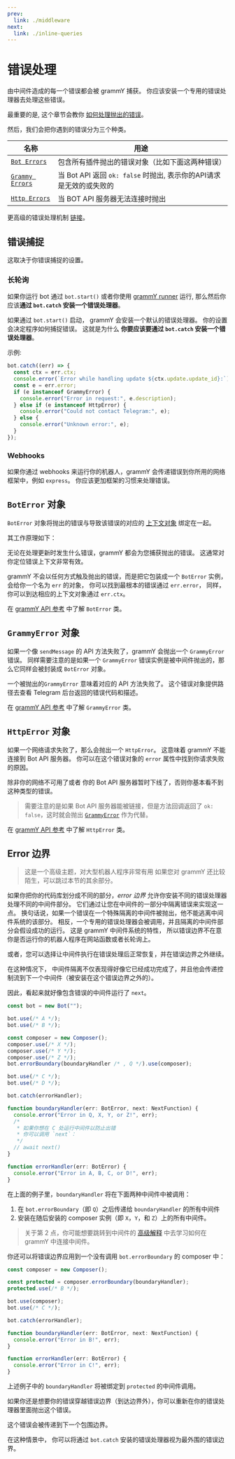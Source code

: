 ```yaml
---
prev:
  link: ./middleware
next:
  link: ./inline-queries
---
```


# 错误处理

由中间件造成的每一个错误都会被 grammY 捕获。
你应该安装一个专用的错误处理器去处理这些错误。

最重要的是, 这个章节会教你 [如何处理抛出的错误](#错误捕捉)。

然后，我们会把你遇到的错误分为三个种类。

| 名称                                 | 用途                                                                |
| ------------------------------------ | ------------------------------------------------------------------- |
| [`Bot Errors`](#boterror-对象)       | 包含所有插件抛出的错误对象（比如下面这两种错误）                    |
| [`Grammy Errors`](#grammyerror-对象) | 当 Bot API 返回 `ok: false` 时抛出, 表示你的API请求是无效的或失败的 |
| [`Http Errors`](#httperror-对象)     | 当 BOT API 服务器无法连接时抛出                                     |

更高级的错误处理机制 [链接](#error-边界)。

## 错误捕捉

这取决于你错误捕捉的设置。

### 长轮询

如果你运行 bot 通过 `bot.start()` 或者你使用 [grammY runner](../plugins/runner) 运行, 那么然后你应该**通过 `bot.catch` 安装一个错误处理器**。

如果通过 `bot.start()` 启动， grammY 会安装一个默认的错误处理器。
你的设置会决定程序如何捕捉错误。
这就是为什么 **你要应该要通过 `bot.catch` 安装一个错误处理器**。

示例:

```ts
bot.catch((err) => {
  const ctx = err.ctx;
  console.error(`Error while handling update ${ctx.update.update_id}:`);
  const e = err.error;
  if (e instanceof GrammyError) {
    console.error("Error in request:", e.description);
  } else if (e instanceof HttpError) {
    console.error("Could not contact Telegram:", e);
  } else {
    console.error("Unknown error:", e);
  }
});
```

### Webhooks

如果你通过 webhooks 来运行你的机器人，grammY 会传递错误到你所用的网络框架中，例如 `express`。
你应该更加框架的习惯来处理错误。

## `BotError` 对象

`BotError` 对象将抛出的错误与导致该错误的对应的 [上下文对象](./context) 绑定在一起。

其工作原理如下：

无论在处理更新时发生什么错误，grammY 都会为您捕获抛出的错误。
这通常对你定位错误上下文非常有效。

grammY 不会以任何方式触及抛出的错误，而是把它包装成一个 `BotError` 实例，
会给你一个名为 `err` 的对象， 你可以找到最根本的错误通过 `err.error`，
同样，你可以到达相应的上下文对象通过 `err.ctx`。

在 [grammY API 参考](https://deno.land/x/grammy/mod.ts?s=BotError) 中了解 `BotError` 类。

## `GrammyError` 对象

如果一个像 `sendMessage` 的 API 方法失败了，grammY 会抛出一个 `GrammyError` 错误。
同样需要注意的是如果一个 `GrammyError` 错误实例是被中间件抛出的，那么它同样会被封装成 `BotError` 对象。

一个被抛出的`GrammyError` 意味着对应的 API 方法失败了。
这个错误对象提供路径去查看 Telegram 后台返回的错误代码和描述。

在 [grammY API 参考](https://deno.land/x/grammy/mod.ts?s=GrammyError) 中了解 `GrammyError` 类。

## `HttpError` 对象

如果一个网络请求失败了，那么会抛出一个 `HttpError`。
这意味着 grammY 不能连接到 Bot API 服务器。
你可以在这个错误对象的 `error` 属性中找到你请求失败的原因。

除非你的网络不可用了或者 你的 Bot API 服务器暂时下线了，否则你基本看不到这种类型的错误。

> 需要注意的是如果 Bot API 服务器能被链接，但是方法回调返回了 `ok: false`，这时就会抛出 [`GrammyError`](./errors#grammyerror-对象) 作为代替。

在 [grammY API 参考](https://deno.land/x/grammy/mod.ts?s=HttpError) 中了解 `HttpError` 类。

## Error 边界

> 这是一个高级主题，对大型机器人程序非常有用
> 如果您对 grammY 还比较陌生，可以跳过本节的其余部分。

如果你把你的代码库划分成不同的部分，_error 边界_ 允许你安装不同的错误处理器处理不同的中间件部分。
它们通过让您在中间件的一部分中隔离错误来实现这一点。
换句话说，如果一个错误在一个特殊隔离的中间件被抛出，他不能逃离中间件系统的该部分。
相反，一个专用的错误处理器会被调用，并且隔离的中间件部分会假设成功的运行。
这是 grammY 中间件系统的特性， 所以错误边界不在意你是否运行你的机器人程序在网站函数或者长轮询上。

或者，您可以选择让中间件执行在错误处理后正常恢复，并在错误边界之外继续。

在这种情况下， 中间件隔离不仅表现得好像它已经成功完成了，并且他会传递控制流到下一个中间件（被安装在这个错误边界之外的）。

因此，看起来就好像包含错误的中间件运行了 `next`。

```ts
const bot = new Bot("");

bot.use(/* A */);
bot.use(/* B */);

const composer = new Composer();
composer.use(/* X */);
composer.use(/* Y */);
composer.use(/* Z */);
bot.errorBoundary(boundaryHandler /* , Q */).use(composer);

bot.use(/* C */);
bot.use(/* D */);

bot.catch(errorHandler);

function boundaryHandler(err: BotError, next: NextFunction) {
  console.error("Error in Q, X, Y, or Z!", err);
  /*
   * 如果你想在 C 处运行中间件以防止出错
   * 你可以调用 `next`：
   */
  // await next()
}

function errorHandler(err: BotError) {
  console.error("Error in A, B, C, or D!", err);
}
```

在上面的例子里，`boundaryHandler` 将在下面两种中间件中被调用：

1. 在 `bot.errorBoundary`（即 `Q`）之后传递给 `boundaryHandler` 的所有中间件
2. 安装在随后安装的 composer 实例（即 `X`，`Y`，和 `Z`）上的所有中间件。

> 关于第 2 点，你可能想要跳转到中间件的 [高级解释](../advanced/middleware) 中去学习如何在 grammY 中连接中间件。

你还可以将错误边界应用到一个没有调用 `bot.errorBoundary` 的 composer 中：

```ts
const composer = new Composer();

const protected = composer.errorBoundary(boundaryHandler);
protected.use(/* B */);

bot.use(composer);
bot.use(/* C */);

bot.catch(errorHandler);

function boundaryHandler(err: BotError, next: NextFunction) {
  console.error("Error in B!", err);
}

function errorHandler(err: BotError) {
  console.error("Error in C!", err);
}
```

上述例子中的 `boundaryHandler` 将被绑定到 `protected` 的中间件调用。

如果你还是想要你的错误穿越错误边界（到达边界外），你可以重新在你的错误处理器里面抛出这个错误。

这个错误会被传递到下一个包围边界。

在这种情景中， 你可以将通过 `bot.catch` 安装的错误处理器视为最外围的错误边界。
